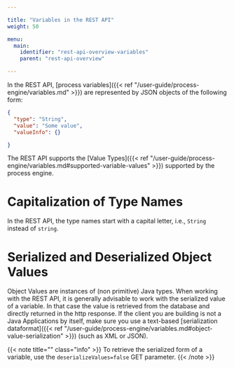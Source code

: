 ```yaml
---

title: "Variables in the REST API"
weight: 50

menu:
  main:
    identifier: "rest-api-overview-variables"
    parent: "rest-api-overview"

---
```


In the REST API, [process variables]({{< ref "/user-guide/process-engine/variables.md" >}}) are represented by JSON objects of the following
form:

```json
{
  "type": "String",
  "value": "Some value",
  "valueInfo": {}

}
```

The REST API supports the [Value Types]({{< ref "/user-guide/process-engine/variables.md#supported-variable-values" >}}) supported by the process engine.


# Capitalization of Type Names

In the REST API, the type names start with a capital letter, i.e., `String` instead of `string`.


# Serialized and Deserialized Object Values

Object Values are instances of (non primitive) Java types. When working with the REST API, it is
generally advisable to work with the serialized value of a variable. In that case the value is
retrieved from the database and directly returned in the http response. If the client you are
building is not a Java Applications by itself, make sure you use a text-based
[serialization dataformat]({{< ref "/user-guide/process-engine/variables.md#object-value-serialization" >}}) (such as XML or JSON).

{{< note title="" class="info" >}}
  To retrieve the serialized form of a variable, use the `deserializeValues=false` GET parameter.
{{< /note >}}
